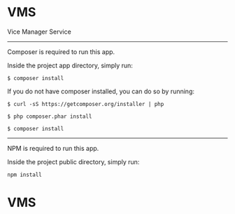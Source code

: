 # VMS

Vice Manager Service

---

Composer is required to run this app.

Inside the project app directory, simply run:

`$ composer install`

If you do not have composer installed, you can do so by running:

`$ curl -sS https://getcomposer.org/installer | php`

`$ php composer.phar install`

`$ composer install`

---

NPM is required to run this app.

Inside the project public directory, simply run:

`npm install`


# VMS
